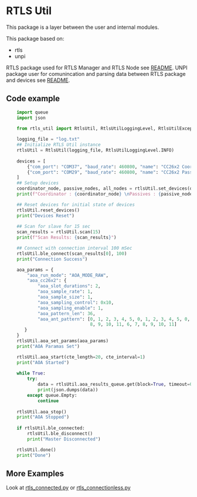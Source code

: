 # RTLS Util
This package is a layer between the user and internal modules.
 
This package based on: 
* rtls
* unpi

RTLS package used for RTLS Manager and RTLS Node see [README](../rtls/README.md).
UNPI package user for comunincation and parsing data between RTLS package and devices see [README](../unpi/README.md).
 
 
 ## Code example
```python
    import queue
    import json
    
    from rtls_util import RtlsUtil, RtlsUtilLoggingLevel, RtlsUtilException

    logging_file = "log.txt"
    ## Initialize RTLS Util instance
    rtlsUtil = RtlsUtil(logging_file, RtlsUtilLoggingLevel.INFO)
    
    devices = [
        {"com_port": "COM37", "baud_rate": 460800, "name": "CC26x2 Coordinator"},
        {"com_port": "COM29", "baud_rate": 460800, "name": "CC26x2 Passive"}
    ]
    ## Setup devices
    coordinator_node, passive_nodes, all_nodes = rtlsUtil.set_devices(devices)
    print(f"Coordinator : {coordinator_node} \nPassives : {passive_nodes} \nAll : {all_nodes}")

    ## Reset devices for initial state of devices
    rtlsUtil.reset_devices()
    print("Devices Reset")
    
    ## Scan for slave for 15 sec 
    scan_results = rtlsUtil.scan(15)
    print(f"Scan Results: {scan_results}")

    ## Connect with connection interval 100 mSec
    rtlsUtil.ble_connect(scan_results[0], 100)
    print("Connection Success")    

    aoa_params = {
        "aoa_run_mode": "AOA_MODE_RAW",
        "aoa_cc26x2": {
            "aoa_slot_durations": 2,
            "aoa_sample_rate": 1,
            "aoa_sample_size": 1,
            "aoa_sampling_control": 0x10,
            "aoa_sampling_enable": 1,
            "aoa_pattern_len": 36,
            "aoa_ant_pattern": [0, 1, 2, 3, 4, 5, 0, 1, 2, 3, 4, 5, 0, 1, 2, 3, 4, 5, 6, 7, 8, 9, 10, 11, 6, 7,
                                8, 9, 10, 11, 6, 7, 8, 9, 10, 11]
       }
    }
    rtlsUtil.aoa_set_params(aoa_params)
    print("AOA Paramas Set")

    rtlsUtil.aoa_start(cte_length=20, cte_interval=1)
    print("AOA Started")
    
    while True:
        try:
            data = rtlsUtil.aoa_results_queue.get(block=True, timeout=0.5)
            print(json.dumps(data))
        except queue.Empty:
            continue
            
    rtlsUtil.aoa_stop()
    print("AOA Stopped")
    
    if rtlsUtil.ble_connected:
        rtlsUtil.ble_disconnect()
        print("Master Disconnected")

    rtlsUtil.done()
    print("Done")
```

## More Examples 

Look at [rtls_connected.py](../examples/rtls_connected.py) or [rtls_connectionless.py](../examples/rtls_connectionless.py) 